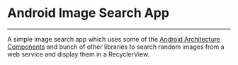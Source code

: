 # Android Image Search App 
---
A simple image search app which uses some of the <a href="https://developer.android.com/jetpack/guide" target="_blank">Android Architecture Components</a> and bunch of
other libraries to search random images from a web service and display them in a RecyclerView.

